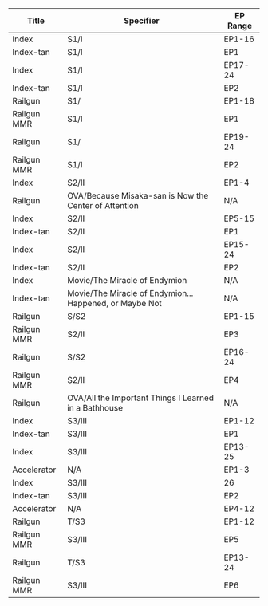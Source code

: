 Title | Specifier | EP Range
---|---|---
Index | S1/I | EP1-16
Index-tan | S1/I | EP1
Index | S1/I | EP17-24
Index-tan | S1/I | EP2
Railgun | S1/ | EP1-18
Railgun MMR | S1/I | EP1
Railgun | S1/ | EP19-24
Railgun MMR | S1/I | EP2
Index | S2/II | EP1-4
Railgun | OVA/Because Misaka-san is Now the Center of Attention | N/A
Index | S2/II | EP5-15
Index-tan | S2/II | EP1
Index | S2/II | EP15-24
Index-tan | S2/II | EP2
Index | Movie/The Miracle of Endymion | N/A
Index-tan | Movie/The Miracle of Endymion... Happened, or Maybe Not | N/A
Railgun | S/S2 | EP1-15
Railgun MMR | S2/II | EP3
Railgun | S/S2 | EP16-24
Railgun MMR | S2/II | EP4
Railgun | OVA/All the Important Things I Learned in a Bathhouse | N/A
Index | S3/III | EP1-12
Index-tan | S3/III | EP1
Index | S3/III | EP13-25
Accelerator | N/A | EP1-3
Index | S3/III | 26
Index-tan | S3/III | EP2
Accelerator | N/A | EP4-12
Railgun | T/S3 | EP1-12
Railgun MMR | S3/III | EP5
Railgun | T/S3 | EP13-24
Railgun MMR | S3/III | EP6
